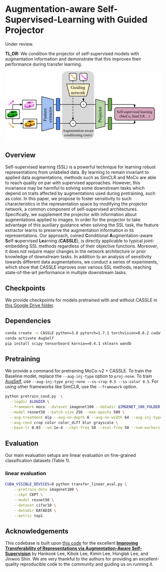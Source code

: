 # Augmentation-aware Self-Supervised-Learning with Guided Projector

Under review.


**TL;DR:**  We condition the projector of self-supervised models with augmentation information and demonstrate that this improves their performance during transfer learning.

<p align="center">
<img width="762" alt="thumbnail" src="cassle_schema.png">
</p>


## Overview
Self-supervised learning (SSL) is a powerful technique for learning robust representations from unlabeled data. 
By learning to remain invariant to applied data augmentations, methods such as SimCLR and MoCo are able to reach quality on par with supervised approaches. 
However, this invariance may be harmful to solving some downstream tasks which depend on traits affected by augmentations used during pretraining, such as color. 
In this paper, we propose to foster sensitivity to such characteristics in the representation space by modifying the projector network, a common component of self-supervised architectures. 
Specifically, we supplement the projector with information about augmentations applied to images. 
In order for the projector to take advantage of this auxiliary guidance when solving the SSL task, the feature extractor learns to preserve the augmentation information in its representations. 
Our approach, coined **C**onditional **A**ugmentation-aware **S**elf-**s**upervised **Le**arning (**CASSLE**), is directly applicable to typical joint-embedding SSL methods regardless of their objective functions. 
Moreover, it does not require major changes in the network architecture or prior knowledge of downstream tasks. 
In addition to an analysis of sensitivity towards different data augmentations, we conduct a series of experiments, which show that CASSLE improves over various SSL methods, reaching state-of-the-art performance in multiple downstream tasks.

## Checkpoints

We provide checkpoints for models pretrained with and without CASSLE in [this Google Drive folder](https://drive.google.com/drive/folders/1_1FFFYzT0-H-fUTm83-oB4Y-Pd6Kp511?usp=sharing).

## Dependencies

```bash
conda create -n CASSLE python=3.8 pytorch=1.7.1 torchvision=0.8.2 cudatoolkit=10.1 ignite -c pytorch
conda activate AugSelf
pip install scipy tensorboard kornia==0.4.1 sklearn wandb
```


## Pretraining

We provide a command for pretraining MoCo-v2 + CASSLE. To train the Baseline model, replace the `--aug-inj-type` option to `proj-none`. To train [AugSelf](https://arxiv.org/abs/2111.09613), use `--aug-inj-type proj-none --ss-crop 0.5 --ss-color 0.5`. 
For using other frameworks like SimCLR, use the `--framework` option.


```bash
python pretrain_cond.py  \
  --logdir $LOGDIR \
  --framework moco --dataset imagenet100 --datadir $IMGENET_100_FOLDER \
  --model resnet50 --batch-size 256 --max-epochs 500 \
  --aug-treatment mlp --aug-nn-depth 6 --aug-nn-width 64 --aug-inj-type proj-cat \
  --aug-cond crop color color_diff blur grayscale \
  --base-lr 0.03 --wd 1e-4 --ckpt-freq 50 --eval-freq 50 --num-workers 16 --seed 1 --distributed
```

## Evaluation

Our main evaluation setups are linear evaluation on fine-grained classification datasets (Table 1).
### linear evaluation

```bash
CUDA_VISIBLE_DEVICES=0 python transfer_linear_eval.py \
    --pretrain-data imagenet100 \
    --ckpt CKPT \
    --model resnet50 \
    --dataset cifar10 \
    --datadir DATADIR \
    --metric top1
```

## Acknowledgements

This codebase is built upon [this code](https://github.com/hankook/AugSelf) for the excellent 
**[Improving Transferability of Representations via Augmentation-Aware Self-Supervision](https://arxiv.org/abs/2111.09613)** 
by Hankook Lee, Kibok Lee, Kimin Lee, Honglak Lee, and Jinwoo Shin. 
We are very thankful to the authors for providing an excellent-quality reproducible code to the community and guiding us on running it.
